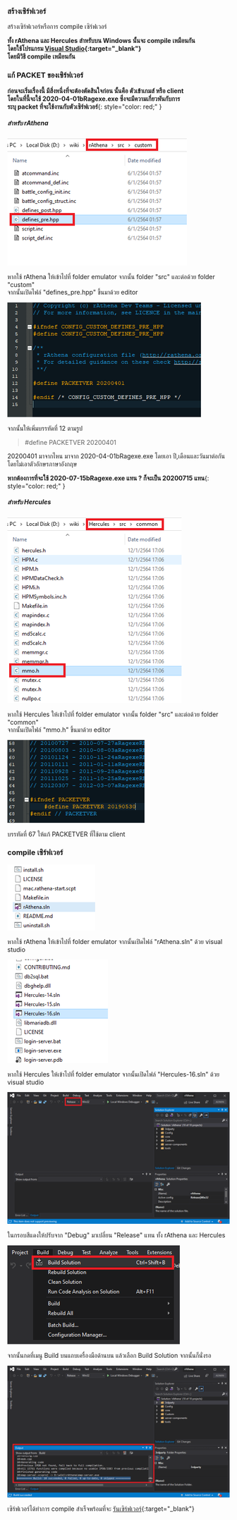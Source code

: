 ### สร้างเซิร์ฟเวอร์

สร้างเซิร์ฟเวอร์หรือการ compile เซิร์ฟเวอร์

**ทั้ง rAthena และ Hercules สำหรับบน Windows นั้นจะ compile เหมือนกัน\
โดยใช้โปรแกรม [Visual Studio](https://visualstudio.microsoft.com/){:target="_blank"}\
โดยมีวิธี compile เหมือนกัน**

### แก้ PACKET ของเซิร์ฟเวอร์

**ก่อนจะเริ่มเรื่องนี้ มีสิ่งหนึ่งที่จะต้องตัดสินใจก่อน นั้นคือ ตัวเข้าเกมส์ หรือ client\
โดยในที่นี้จะใช้ 2020-04-01bRagexe.exe ซึ่งจะมีความเกี่ยวพันกับการ\
ระบุ packet ที่จะใช้งานกับตัวเซิร์ฟเวอร์**{: style="color: red;" }

##### สำหรับ rAthena

![](../assets/images/img/06/01.PNG)

หากใช้ rAthena ให้เข้าไปที่ folder emulator จากนั้น folder "src" และต่อด้วย folder "custom"\
จากนั้นเปิดไฟล์ "defines_pre.hpp" ขึ้นมาด้วย editor

![](../assets/images/img/06/02.PNG)

จากนั้นให้เพิ่มบรรทัดที่ 12 ตามรูป

> #define PACKETVER 20200401

20200401 มาจากไหน มาจาก 2020-04-01bRagexe.exe โดยเอา ปี,เดือนและวันมาต่อกัน\
โดยไม่เอาตัวอักษรภาษาอังกฤษ 

**หากต้องการที่จะใช้ 2020-07-15bRagexe.exe แทน ? ก็จะเป็น 20200715 แทน**{: style="color: red;" }

##### สำหรับ Hercules

![](../assets/images/img/06/03.PNG)

หากใช้ Hercules ให้เข้าไปที่ folder emulator จากนั้น folder "src" และต่อด้วย folder "common"\
จากนั้นเปิดไฟล์ "mmo.h" ขึ้นมาด้วย editor

![](../assets/images/img/06/04.PNG)

บรรทัดที่ 67 ให้แก้ PACKETVER ที่ใช้ตาม client


### compile เซิร์ฟเวอร์

![](../assets/images/img/06/05.PNG)

หากใช้ rAthena ให้เข้าไปที่ folder emulator จากนั้นเปิดไฟล์ "rAthena.sln" ด้วย visual studio

![](../assets/images/img/06/06.PNG)

หากใช้ Hercules ให้เข้าไปที่ folder emulator จากนั้นเปิดไฟล์ "Hercules-16.sln" ด้วย visual studio

![](../assets/images/img/06/07.PNG)

ในกรอบสีแดงให้ปรับจาก "Debug" มาเปลี่ยน "Release" แทน ทั้ง rAthena และ Hercules

![](../assets/images/img/06/08.PNG)

จากนั้นกดที่เมนู Build บนแถบเครื่องมือด้านบน แล้วเลือก Build Solution จากนั้นก็นั่งรอ

![](../assets/images/img/06/09.PNG)

เซิร์ฟเวอร์ได้ทำการ compile สำเร็จพร้อมที่จะ [รันเซิร์ฟเวอร์](https://cosmictraveler.github.io/ro-wiki/07-รันเซิร์ฟเวอร์){:target="_blank"}